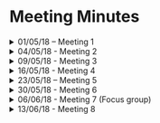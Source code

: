 # Meeting Minutes

<details><summary> 
01/05/18 – Meeting 1  
</summary>
<p>
 
 **Discussion:**
* Given basic design requirements 
  * No hierarchy - all content accessible on one page 
  * All key information visible at all times 
  * 'Bi-focal display' of one day's glucose levels, summaries of previous day's information and important info highlighted e.g. meals, hypos, exercist activites...
  * Ability to access summary data 
* Briefed on basic aims of the project
  * Demonstrate an app with a functional UI and as much of the outlined design as possible completed (not expected to fully finish within the time frame)
* Link to the full requirements spec and initial client design: [Client Design](https://danwells96.github.io/ARISES/client-design.html)

**Decisions:**
* Hold weekly meetings

**To Action (for next meeting):**
* Get access to Macs from IT
* Start learning the swift programming language
* Create a rough project timeline and plan
* Come up with specific design ideas to implement the requirements spec
</p>

</details>
<details><summary> 
04/05/18 - Meeting 2 
</summary>
<p>
 
**Actioned:** 
* Project timeline and plan produced 
* Mockup designs of an interpretation of the requirements spec created

**Discussion:**
* Bottom Half
  * Food/Exercise: Discussed whether we need a record of entered meals/exercise and how they would be entered in the first place, i.e. using text fields, selection from a series of pictures or in a pop-up
* Top Half (bi-focal display): 
  * Bifocal side bars should show dots indicating minimum, maximum and average blood glucose level for that day  
  * Discussed whether separating things into breakfast, lunch and dinner on both the graph and in the food domain (as in the client design) was a good idea given people don't necessarily have regular eating habits
* Should the architecture be a series of overlapping bubbles with no home state (as in the client design) or four squares which can be maximised and minimised

**Decisions:** 
* No need to separate based on breakfast, lunch and dinner
* Food/exercise to be entered without requiring a pop-up or expansion to minimise clicks
* A log of entered food and exercise is crucial
* To split development team into two groups: Rebecca and Ryan to work on bottom half, Dan and Xiaoyu to work on bi-focal display
* Decided to go for the 'overlapping bubbles' architecture for reasons of aesthetic and click minimisation
* The client to provide us with sample data to use in the bifocal display

**To Action:**
* Create the bubbles for the domain and make them come to the front if clicked on
* Familiarise ourselves with the XCode software and continue to learn swift
* Research how to create a bi-focal graph

</p>
</details>
<details><summary> 
09/05/18 - Meeting 3
</summary>
<p>

**Actioned:**
* Basic floating bubbles created 
* Progress made towards bifocal display 

**Discussion:** 
* Whether floating bubbles or more conventual tab navigational system would be better. Advantages of tab system include user familiarity, more space being available for content in each window and a standard library of features to make coding easier. Advantages of floating bubbles include the ability to put status indicators in the corner, innovation and reduction in cognitive load for user
* How data should be entered to meals and exercise
* There should be some way to have stored favourite meals to save time on meal entry. Discussed how this should work (i.e. should it store all meals, or only selected ones)
* Should a food carousel be used for meal selection, where the user takes pictures of their meals and clicking on a button makes these pictures fan out in a wheel and vanish when one is selected

**Decisions:** 
* To create two prototype apps, one using tabs and the other using floating bubbles for direct comparison
* Wherever possible data entry should happen via picker menus (e.g. for times and duration)

**To Action:** 
* Create two different app layouts to compare 
* Add stand in text fields, buttons and tables to the different domains 
* Have the bi-focal graph plot data and start working on sidebands
</p>
</details>
<details><summary> 
16/05/18 - Meeting 4
</summary>
<p>

**Actioned:**  
* Both tabs and floating bubbles concepts produced 
* All four sections filled with placeholder content
* Basic graph with skewed (but not functional) sidebands produced and demonstrated 

**Discussion:** 
* Which layout was more user friendly and allowed the most usable space
* Aesthetics, e.g. colour scheme
* How to input insulin doses - should it be assumed that the user follows the app's recommendation? Should insulin information be contained within the health sectoin
* How to display temporary basal rates (a continuous insulin injection supplied by a pump used by some diabetics)
* How information should be entered (e.g. sliders, keyboard or picker)

**Decisions:** 
* Original floating bubbles architecture chosen based on expert advice and prior investment into that concept
* Mac will be made available for use in Bob Spence's office 
* Colour scheme will avoid colours difficult for colour-blind users (e.g. red) since this is a common symptom of diabetes
* Exercise will be moved to top right to allow keyboard space 
* Insulin input/information will be on the graph instead of within the health section
* Decided against using sliders for data input since they have to be capped at a certain value and it is difficult to hit values precisely. Pickers, keypads and numpads to be used instead.
* A focus group will be scheduled in June 

**To Action:**
* Create time, duration and intensity pickers to allow meal and exercise entry
* Work on then displaying this information in a table
* Have the sidebands displaying low, average and high blood glucose levels on the bi-focal display
</p>
</details>
<details><summary> 
23/05/18 – Meeting 5 
</summary>
<p>

**Actioned:** 
* Top and bottom half of the app merged to create a framework for the finished project
* The chosen 'floating bubbles' concept seperated out into a network of several connected views to speed up development in the long run
* The sidebands show the correct data (although are still not correctly skewed)
* Entered meals and exercise are displayed in their respective tables

**Discussion:**
* Should the user be able to see something like icons or lines to represent food and exercise on the bi-focal display so they can put information in context
* What sorts of animations should be added to various actions within the app to create a more fluid user experience
* How meals should be chosen from favourites
* How meals should be added from favourites
* What should the layout of the advice section look like

**Decisions:** 
* Dots should be used to represent meals and exercise on the bi-focal display
* Research into animations should be prioritised
* The star system was created where a meal is added/removed from favourites by selecting/deselecting the star on its row and then clicking on the star in the top right replaces a food log with a list of favourite meals. These meals can then be added to the daily log by clicking on them.

**To action:**
* Create a persistent storage relational database to store meal and exercise information
* Create and connect save and fetch functions to this database
* Fix the skew of the graph's sidebars
* Add animations on swiping through the days on the graph and bringing sections to the fore.
* Implement the favourites system described above
</p>
</details>
<details><summary> 
30/05/18 - Meeting 6
</summary>
<p>

**Actioned:**
* Skew on the graph's sidebars fixed
* Meals and exercise can be stored and added from favourites using persistent storage and the star method discussed at the previous meeting
* Entering meals and exercise to the logs causes corresponding dots to appear at the right time on the bi-focal display
* Clicking on the dots triggers a pop-up with information about that event
* Glucose data on graph stored in and accessed from core data
* The stress and illness tags in the health section are now stored as entities in core data and turning them on and off records start and end time and based on that works out which days they were active for
* Days can be swiped through on the bi-focal as detailed in the requirements spec, and when in previous days today's information turns into a summary on the future bands
* Three different animation options were created for the bottom sections, but none of them look very good

**Discussion:** 
* Whether any of the tested animation options for bringing tiles to the fore were acceptable
* What the status indicators should contain 
* How insulin should be added - should it be added in the food section as it is normally taken with meals
* It may be technically infeasable within the time frame to make it able to take photos of meals since this feature can only be tested on an actual phone (rather than the standard simulation), so this is a more time consuming and difficult process
* How the user can check whether the nutritional information they entered is accurate and change it if not
* Dsicussed how trends should be shown in the health section

**Decisions:** 
* Deprioritse ability to take pictures of meals based on technical challenges
* The animations would be shown to the focus group and they would be asked their opinion
* Since there are many things to show on status indicators the user should be able to swipe through them
* Cells in the food section should be able to expand when selected to reveal nutritional information and an edit button

**To action:**
* Get basic status indicators working
* Make cells in the food section expand if selected
* Have a list of days accessable in the health section which can be filtered down to a certain number of days and filtered based on tags
</p>
</details>
<details><summary> 
06/06/18 - Meeting 7 (Focus group)
</summary>
<p>

**Actioned:**
* Status indicator for food working
* In the health section the number of days shown in the table can be changed and they can be filtered based on tags
* Cells in the food section expand to show nutritional information and in the health section expand to show glucose information summaries and a view button, which if pressed takes you to that day on the bi-focal display.
* A favouriting system is operational in the healt hdomain.

Focus group minutes: [Focus Group Report](https://danwells96.github.io/ARISES/focus-group-report.html)
</p>
</details>
<details><summary> 
13/06/18 - Meeting 8
</summary>
<p>

**Actioned:** 
* Settings
* Insulin
* Dots for insulin
* Change food days log on swipe
* Health days log day filters
* cosmetics for advice section
* Sections move up to make room for keyboard
* Food dots moves up
* Auto fil from favourites
* Date selection
*View in health

**Discussion:** 
* Handover
* Colour scheme
* Independent insulin adding

**Decisions:**
* documentation shoudl be sufficient for future work section etc., meet up to do a code review

